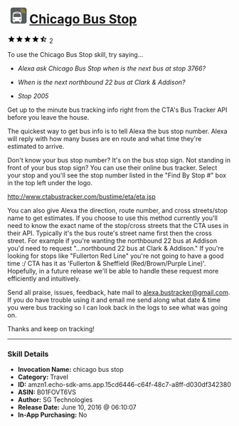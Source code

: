 # &nbsp;<img src="skill_icon" alt="Chicago Bus Stop icon" width="36"> [Chicago Bus Stop](http://alexa.amazon.com/#skills/amzn1.echo-sdk-ams.app.15cd6446-c64f-48c7-a8ff-d030df342380)
![4.5 stars](../../images/ic_star_black_18dp_1x.png)![4.5 stars](../../images/ic_star_black_18dp_1x.png)![4.5 stars](../../images/ic_star_black_18dp_1x.png)![4.5 stars](../../images/ic_star_black_18dp_1x.png)![4.5 stars](../../images/ic_star_half_black_18dp_1x.png) 2

To use the Chicago Bus Stop skill, try saying...

* *Alexa ask Chicago Bus Stop when is the next bus at stop 3766?*

* *When is the next northbound 22 bus at Clark & Addison?*

* *Stop 2005*

Get up to the minute bus tracking info right from the CTA's Bus Tracker API before you leave the house.

The quickest way to get bus info is to tell Alexa the bus stop number.  Alexa will reply with how many buses are en route and what time they're estimated to arrive.  

Don't know your bus stop number?  It's on the bus stop sign.  Not standing in front of your bus stop sign?  You can use their online bus tracker.  Select your stop and you'll see the stop number listed in the "Find By Stop #" box in the top left under the logo.

http://www.ctabustracker.com/bustime/eta/eta.jsp

You can also give Alexa the direction, route number, and cross streets/stop name to get estimates.  If you choose to use this method currently you'll need to know the exact name of the stop/cross streets that the CTA uses in their API.  Typically it's the bus route's street name first then the cross street.  For example if you're wanting the northbound 22 bus at Addison you'd need to request "...northbound 22 bus at Clark & Addison."  If you're looking for stops like "Fullerton Red Line" you're not going to have a good time :/ CTA has it as 'Fullerton & Sheffield (Red/Brown/Purple Line)'.  Hopefully, in a future release we'll be able to handle these request more efficiently and intuitively.


Send all praise, issues, feedback, hate mail to alexa.bustracker@gmail.com.  If you do have trouble using it and email me send along what date & time you were bus tracking so I can look back in the logs to see what was going on.

Thanks and keep on tracking!

***

### Skill Details

* **Invocation Name:** chicago bus stop
* **Category:** Travel
* **ID:** amzn1.echo-sdk-ams.app.15cd6446-c64f-48c7-a8ff-d030df342380
* **ASIN:** B01FOVT6VS
* **Author:** SG Technologies
* **Release Date:** June 10, 2016 @ 06:10:07
* **In-App Purchasing:** No
